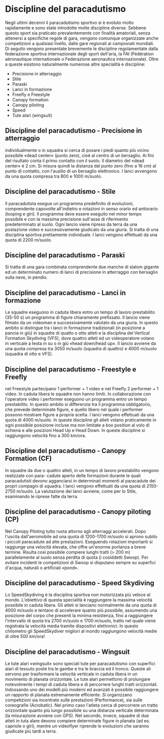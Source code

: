 # Discipline del paracadutismo

Negli ultimi decenni il paracadutismo sportivo si è evoluto molto rapidamente e sono state introdotte molte discipline diverse. Sebbene questo sport sia praticato prevalentemente con finalità amatoriali, senza attenersi a specifiche regole di gara, vengono comunque organizzate anche competizioni a qualsiasi livello, dalle gare regionali ai campionati mondiali. Di seguito vengono presentate brevemente le discipline regolamentate dalla federazione sportiva internazionale degli sport dell'aria, la FAI (Fédération aéronautique internationale o Federazione aeronautica internazionale). Oltre a queste esistono naturalmente numerose altre specialità e discipline:

- Precisione in atterraggio
- Stile
- Paraski
- Lanci in formazione
- Freefly e Freestyle
- Canopy formation
- Canopy piloting
- Speed
- Tute alari (wingsuit)

## Discipline del paracadutismo - Precisione in atterraggio

individualmente o in squadra si cerca di posare i piedi quanto più vicino possibile «dead center» (punto zero), cioè al centro di un bersaglio. Ai fini del risultato conta il primo contatto con il suolo. Il diametro del «dead center» è 2 cm. Si misura quindi la distanza dal punto zero (fino a 16 cm) al punto di contatto, con l'ausilio di un bersaglio elettronico. I lanci avvengono da una quota compresa tra 800 e 1000 m/suolo.

## Discipline del paracadutismo - Stile

Il paracadutista esegue un programma predefinito di evoluzioni, comprendente capovolte all'indietro e rotazioni in senso orario ed antiorario (looping e giri). Il programma deve essere eseguito nel minor tempo possibile e con la massima precisione sull'asse di riferimento predeterminato al suolo. Ogni lancio viene ripreso da terra da una postazione video e successivamente giudicato da una giuria. Si tratta di una disciplina sportiva prettamente individuale. I lanci vengono effettuati da una quota di 2200 m/suolo.

## Discipline del paracadutismo - Paraski
Si tratta di una gara combinata comprendente due manche di slalom gigante ed un determinato numero di lanci di precisione in atterraggio con bersaglio sulla neve, in pendio.

## Discipline del paracadutismo - Lanci in formazione
Le squadre eseguono in caduta libera entro un tempo di lavoro prestabilito (35-50 s) un programma di figure chiaramente prefissato. ll lancio viene filmato da un videoman e successivamente valutato da una giuria.
In questo ambito si distingue tra i lanci in formazione tradizionali (in posizione a pancia in giù) in squadre di quatto o otto atleti e la disciplina del Vertical Formation Skydiving (VFS), dove quattro atleti ed un videoperatore volano in verticale a testa in su o in giù «head down/head up». Il lancio avviene da una quota compresa tra 3050 m/suolo (squadra di quattro) e 4000 m/suolo (squadra di otto e VFS).


## Discipline del paracadutismo - Freestyle e Freefly
nel Freestyle partecipano 1 performer + 1 video e nel Freefly 2 performer + 1 video.
In caduta libera le squadre non hanno limiti. In collaborazione con l'operatore video i performer eseguono un programma entro un tempo prestabilito. In questo ambito si differenzia tra il programma obbligatorio, che prevede determinate figure, e quello libero nel quale i performer possono mostrare figure a propria scelta.
I lanci vengono effettuati da una quota di 4000 m/suolo. In queste discipline gli atleti volano praticamente in ogni possibile posizione incluse ma non limitate a box position al volo di schiena e alle posizioni Head Up e Head Down. In queste discipline si raggiungono velocità fino a 300 km/ora.

## Discipline del paracadutismo - Canopy Formation (CF)
In squadre da due o quattro atleti, in un tempo di lavoro prestabilito vengono realizzate con para-
cadute aperto delle formazioni durante le quali paracadutisti devono agganciarsi in determinati momenti al paracadute dei propri compagni di squadra. I lanci vengono effettuati da una quota di 2150-2750 m/suolo. La valutazione dei lanci avviene, come per lo Stile, esaminando le riprese fatte da terra.

## Discipline del paracadutismo - Canopy piloting (CP)
Nel Canopy Piloting tutto ruota attorno agli atterraggi accelerati. Dopo l'uscita dall'aeromobile ad una quota di 1200-1700 m/suolo si aprono subito i piccoli paracadute ad alte prestazioni. Eseguendo rotazioni importanti si raggiunge una velocità elevata, che offre un'enorme portanza a breve termine. Risulta così possibile compiere lunghi tratti (> 200 m) parallelamente al suolo senza perdita di quota (i cosiddetti Swoop). Per evitare incidenti le competizioni di Swoop si disputano sempre su superfici d'acqua, naturali o artificiali «pond».

## Discipline del paracadutismo - Speed Skydiving
Lo SpeedSkydiving è la disciplina sportiva non motorizzata più veloce al mondo. L'obiettivo di questa specialità è raggiungere la massima velocità possibile in caduta libera. Gli atleti si lanciano normalmente da una quota di 4000 m/suolo e tentano di accelerare quanto più possibile, assumendo una posizione del corpo che presenti la minima resistenza, fino a raggiungere l'intervallo di quota tra 2700 m/suolo e 1700 m/suolo, tratto nel quale viene registrata la velocità media tramite dispositivi elettronici. In questo chilometro gli SpeedSkydiver migliori al mondo raggiungono velocità medie di oltre 500 km/ora!

## Discipline del paracadutismo - Wingsuit
Le tute alari «wingsuit» sono speciali tute per paracadutismo con superfici alari di tessuto poste tra le gambe e tra le braccia ed il tronco.
Queste ali servono per trasformare la velocità verticale in caduta libera in un movimento di planata orizzontale. Le tute alari permettono di prolungare notevolmente i tempi di caduta libera e di percorrere lunghi tratti orizzontali. Indossando uno dei modelli più moderni ed avanzati è possibile raggiungere un rapporto di planata estremamente efficiente.
Si organizzano competizioni sia incentrate sulle prestazioni (Performance), sia sulle coreografie (Acrobatic). Nel primo caso l'atleta cerca di percorrere un tratto orizzontale quanto più lungo possibile su una distanza verticale determinata (la misurazione avviene con GPS). Nel secondo, invece, squadre di due atleti in tuta alare devono compiere determinate figure in planata (ad es. capriole o giri), mentre un videoflyer riprende le evoluzioni che saranno giudicate più tardi a terra.